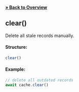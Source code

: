 [**» Back to Overview**](https://github.com/azurydev/cachu#features)

## clear()

Delete all stale records manually.

#### Structure:

```js
clear()
```

#### Example:

```js
// delete all outdated records
await cache.clear()
```